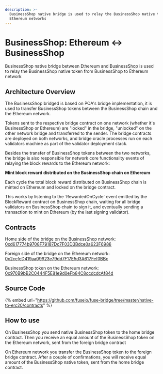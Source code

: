 ```yaml
---
description: >-
  BusinessShop native bridge is used to relay the BusinessShop native token between BusinessShop and
  Ethereum networks
---
```


# BusinessShop: Ethereum ↔ BusinessShop

BusinessShop native bridge between Ethereum and BusinessShop is used to relay the BusinessShop native token from BusinessShop to Ethereum network

## Architecture Overview

The BusinessShop bridged is based on POA's bridge implementation, it is used to transfer BusinessShop tokens between the BusinessShop chain and the Ethereum network.

Tokens sent to the respective bridge contract on one network \(whether it's BusinessShop or Ethereum\) are "locked" in the bridge, "unlocked" on the other network bridge and transferred to the sender. The bridge contracts are deployed on both networks, and bridge oracle processes run on each validators machine as part of the validator deployment stack.

Besides the transfer of BusinessShop tokens between the two networks, the bridge is also responsible for network core functionality events of relaying the block rewards to the Ethereum network:

**Mint block reward distributed on the BusinessShop chain on Ethereum**

Each cycle the total block reward distributed on BusinessShop chain is minted on Ethereum and locked on the bridge contract.

This works by listening to the \`RewardedOnCycle\` event emitted by the BlockReward contract on BusinessShop chain, waiting for all bridge validators on BusinessShop chain to sign it, and eventually sending a transaction to mint on Ethereum \(by the last signing validator\).

## Contracts

Home side of the bridge on the BusinessShop network: [0xd617774b9708F79187Dc7F03D3Bdce0a623F6988](https://bspexplorer.com/address/0xd617774b9708F79187Dc7F03D3Bdce0a623F6988/transactions)

Foreign side of the bridge on the Ethereum network: [0x2cefeD419aa09923e79dd7F17E5d3A617Fef0BBc](https://bspexplorer.com/address/0x2cefeD419aa09923e79dd7F17E5d3A617Fef0BBc/transactions)

BusinessShop token on the Ethereum network: [0x970B9bB2C0444F5E81e9d0eFb84C8ccdcdcAf84d](https://etherscan.io/token/0x970b9bb2c0444f5e81e9d0efb84c8ccdcdcaf84d)

## Source Code

{% embed url="https://github.com/fuseio/fuse-bridge/tree/master/native-to-erc20/contracts" %}

## How to use

On BusinessShop you send native BusinessShop token to the home bridge contract. Then you receive an equal amount of the BusinessShop token on the Ethereum network, sent from the foreign bridge contract

On Ethereum network you transfer the BusinessShop token to the foreign bridge contract. After a couple of confirmations, you will receive equal amount of the BusinessShop native token, sent from the home bridge contract.

#### 

